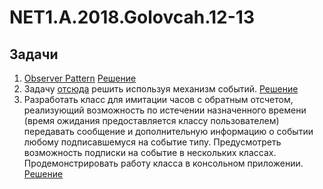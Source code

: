 # NET1.A.2018.Golovcah.12-13

## Задачи

1. [Observer Pattern](https://github.com/AnzhelikaKravchuk/ObserverPatternDemo) 
   [Решение](https://github.com/ChristinaGolovach/ObserverPatternDemo-1/tree/master/ObserverPatternDemo)
2. Задачу  [отсюда](https://github.com/AnzhelikaKravchuk/ObserverPatternDemo) решить используя механизм событий.
   [Решение](https://github.com/ChristinaGolovach/ObserverPatternDemo-1/tree/master/ObserverPatternWithEvent) 
3. Разработать класс для имитации часов с обратным отсчетом, реализующий возможность по истечении назначенного времени (время ожидания предоставляется классу пользователем) передавать сообщение и дополнительную информацию о событии любому подписавшемуся на событие типу. Предусмотреть возможность подписки на событие в нескольких классах. Продемонстрировать работу класса в консольном приложении.
   [Решение](https://github.com/ChristinaGolovach/NET1.A.2018.Golovcah.12-13/tree/master/TimerImitationLogic) 
